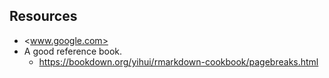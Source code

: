 ## Resources

- <www.google.com>
- A good reference book.
  - https://bookdown.org/yihui/rmarkdown-cookbook/pagebreaks.html
